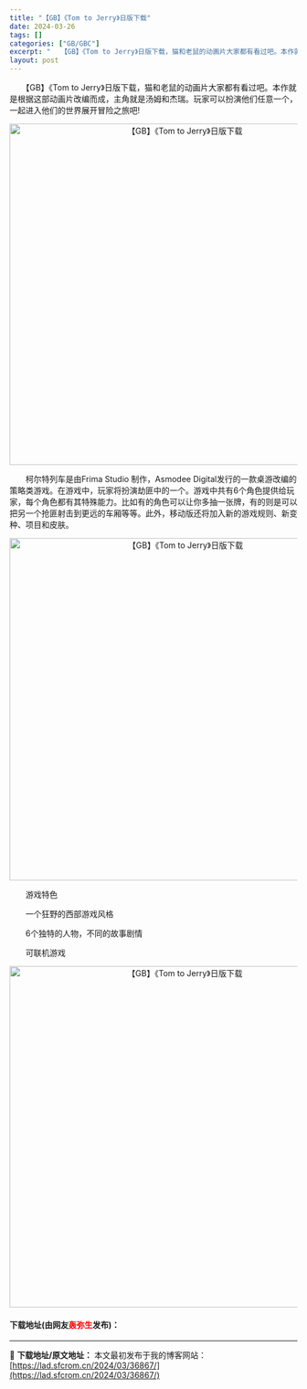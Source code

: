 ```yaml
---
title: "【GB】《Tom to Jerry》日版下载"
date: 2024-03-26
tags: []
categories: ["GB/GBC"]
excerpt: "　　【GB】《Tom to Jerry》日版下载，猫和老鼠的动画片大家都有看过吧。本作就是根据这部动画片改编而成，主角就是汤姆和杰瑞。玩家可以扮演他们任意一个，一起进入他们的世界展开冒险之旅吧! 　　柯尔特列车是由Frima Studio 制作，Asmodee Digital发行的一款桌游改编的策略&hellip;"
layout: post
---
```


 <p>　　【GB】《Tom to Jerry》日版下载，猫和老鼠的动画片大家都有看过吧。本作就是根据这部动画片改编而成，主角就是汤姆和杰瑞。玩家可以扮演他们任意一个，一起进入他们的世界展开冒险之旅吧!</p> <p align="center"><img align="" border="0" src="https://lad.sfcrom.cn/wp-content/uploads/2024/03/20240326_6602859125871.png" width="598" alt="【GB】《Tom to Jerry》日版下载" /></p> <p>　　柯尔特列车是由Frima Studio 制作，Asmodee Digital发行的一款桌游改编的策略类游戏。在游戏中，玩家将扮演劫匪中的一个。游戏中共有6个角色提供给玩家，每个角色都有其特殊能力。比如有的角色可以让你多抽一张牌，有的则是可以把另一个抢匪射击到更远的车厢等等。此外，移动版还将加入新的游戏规则、新变种、项目和皮肤。</p> <p align="center"><img align="" border="0" src="https://lad.sfcrom.cn/wp-content/uploads/2024/03/20240326_66028592a2e17.png" width="600" alt="【GB】《Tom to Jerry》日版下载" /></p> <p>　　游戏特色</p> <p>　　一个狂野的西部游戏风格</p> <p>　　6个独特的人物，不同的故事剧情</p> <p>　　可联机游戏</p> <p align="center"><img align="" border="0" src="https://lad.sfcrom.cn/wp-content/uploads/2024/03/20240326_660285945480d.png" width="598" alt="【GB】《Tom to Jerry》日版下载" /></p> <p><h4>下载地址(由网友<font color="red">轰弥生</font>发布)：</h4></p> 

---
📖 **下载地址/原文地址：** 本文最初发布于我的博客网站：[https://lad.sfcrom.cn/2024/03/36867/](https://lad.sfcrom.cn/2024/03/36867/)
